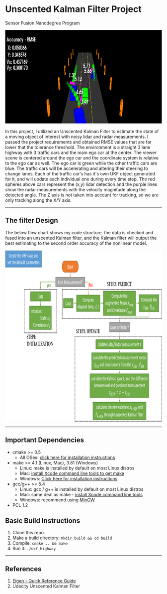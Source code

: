 # Unscented Kalman Filter Project
Sensor Fusion Nanodegree Program

<img src="media/ukf_highway_animation.gif" width="700" height="300" />

In this project, I utilized an Unscented Kalman Filter to estimate the state of a moving object of interest with noisy lidar and radar measurements. I passed the project requirements and obtained RMSE values that are far lower that the tolerance threshold. The environment is a straight 3 lane highway with 3 traffic cars and the main ego car at the center. The viewer scene is centered around the ego car and the coordinate system is relative to the ego car as well. The ego car is green while the other traffic cars are blue. The traffic cars will be accelerating and altering their steering to change lanes. Each of the traffic car's has it's own UKF object generated for it, and will update each individual one during every time step. The red spheres above cars represent the (x,y) lidar detection and the purple lines show the radar measurements with the velocity magnitude along the detected angle. The Z axis is not taken into account for tracking, so we are only tracking along the X/Y axis.

---

## The filter Design

The below flow chart shows my code structure. the data is checked and fused into an unscented Kalman filter, and the Kalman filter will output the best estimating to the second order accuracy of the nonlinear model.

<img src="media/the process diagram.png" width="1000" height="550" />

---

## Important Dependencies
* cmake >= 3.5
  * All OSes: [click here for installation instructions](https://cmake.org/install/)
* make >= 4.1 (Linux, Mac), 3.81 (Windows)
  * Linux: make is installed by default on most Linux distros
  * Mac: [install Xcode command line tools to get make](https://developer.apple.com/xcode/features/)
  * Windows: [Click here for installation instructions](http://gnuwin32.sourceforge.net/packages/make.htm)
* gcc/g++ >= 5.4
  * Linux: gcc / g++ is installed by default on most Linux distros
  * Mac: same deal as make - [install Xcode command line tools](https://developer.apple.com/xcode/features/)
  * Windows: recommend using [MinGW](http://www.mingw.org/)
 * PCL 1.2

## Basic Build Instructions

1. Clone this repo.
2. Make a build directory: `mkdir build && cd build`
3. Compile: `cmake .. && make`
4. Run it: `./ukf_highway`

---

## References

1. [Eigen - Quick Reference Guide](https://eigen.tuxfamily.org/dox/group__QuickRefPage.html)
2. Udacity Unscented Kalman Filter